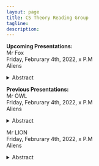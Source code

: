 ```yaml
---
layout: page
title: CS Theory Reading Group 
tagline: 
description: 
---
```

**Upcoming Presentations:**  
Mr Fox  
Friday, Februrary 4th, 2022, x P.M   
Aliens
<details>  
  <summary>Abstract</summary>
  Hmm are you sure?! 
</details>  
               
               
**Previous Presentations:**   
Mr OWL   
Friday, Februrary 4th, 2022, x P.M   
Aliens
<details>  
  <summary>Abstract</summary>
  Maybe. 
</details> 
                                                                             
                                                      
Mr LION      
Friday, Februrary 4th, 2022, x P.M   
Aliens  
<details>  
  <summary>Abstract</summary>
  Oh no. 
</details>  
